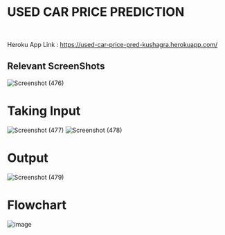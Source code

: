 # USED CAR PRICE PREDICTION
<br>

Heroku App Link  : https://used-car-price-pred-kushagra.herokuapp.com/

## Relevant ScreenShots

![Screenshot (476)](https://user-images.githubusercontent.com/43815121/142751573-3dea9c69-784a-40a3-ab5b-dee966f13cd8.png)

# Taking Input

![Screenshot (477)](https://user-images.githubusercontent.com/43815121/142751595-43892117-6a2e-4ff9-8971-7e6c023b2f5f.png)
![Screenshot (478)](https://user-images.githubusercontent.com/43815121/142751606-57902541-694e-4cc2-a517-4c2815f73d22.png)

# Output

![Screenshot (479)](https://user-images.githubusercontent.com/43815121/142751617-22ac35a3-e06a-460c-9453-8825593f2344.png)

# Flowchart

![image](https://user-images.githubusercontent.com/68856038/133958807-ff1b0e12-5c55-48a8-9af5-1fb20f333a29.png)
   

